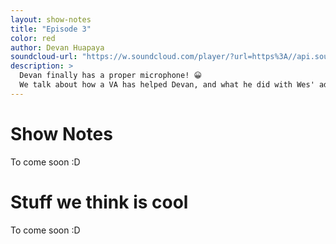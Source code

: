 ```yaml
---
layout: show-notes
title: "Episode 3"
color: red
author: Devan Huapaya
soundcloud-url: "https://w.soundcloud.com/player/?url=https%3A//api.soundcloud.com/tracks/287249201&amp;auto_play=false&amp;hide_related=false&amp;show_comments=true&amp;show_user=true&amp;show_reposts=false&amp;visual=true"
description: >
  Devan finally has a proper microphone! 😀
  We talk about how a VA has helped Devan, and what he did with Wes' advice.
---
```


# Show Notes

To come soon :D

# Stuff we think is cool

To come soon :D
